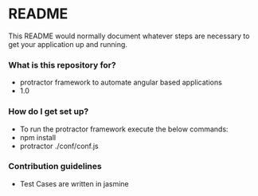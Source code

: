 # README #

This README would normally document whatever steps are necessary to get your application up and running.

### What is this repository for? ###

* protractor framework to automate angular based applications
* 1.0

### How do I get set up? ###

* To run the protractor framework execute the below commands:
* npm install
* protractor ./conf/conf.js

### Contribution guidelines ###

* Test Cases are written in jasmine
